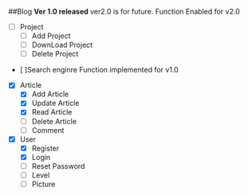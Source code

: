 ##Blog
**Ver 1.0 released** ver2.0 is for future.
Function Enabled for v2.0
* [ ] Project
	* [ ] Add Project
	* [ ] DownLoad Project
	* [ ] Delete Project
* [ ]Search enginre
Function implemented for v1.0
* [x] Article
	* [x] Add Article
	* [x] Update Article
	* [x] Read Article
	* [ ] Delete Article
	* [ ] Comment
* [x] User
	* [x] Register
	* [x] Login
	* [ ] Reset Password
	* [ ] Level
	* [ ] Picture
